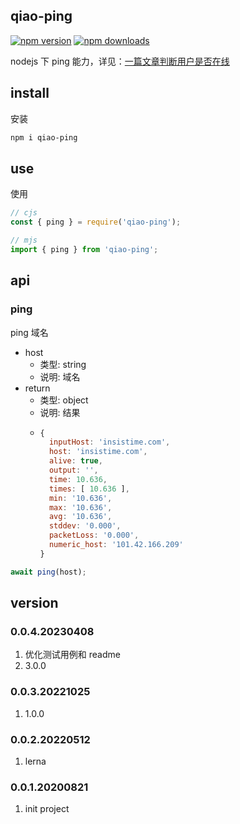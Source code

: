 ## qiao-ping

[![npm version](https://img.shields.io/npm/v/qiao-ping.svg?style=flat-square)](https://www.npmjs.org/package/qiao-ping)
[![npm downloads](https://img.shields.io/npm/dm/qiao-ping.svg?style=flat-square)](https://npm-stat.com/charts.html?package=qiao-ping)

nodejs 下 ping 能力，详见：[一篇文章判断用户是否在线](https://blog.insistime.com/is-online)

## install

安装

```bash
npm i qiao-ping
```

## use

使用

```javascript
// cjs
const { ping } = require('qiao-ping');

// mjs
import { ping } from 'qiao-ping';
```

## api

### ping

ping 域名

- host
  - 类型: string
  - 说明: 域名
- return
  - 类型: object
  - 说明: 结果
  - ```javascript
    {
      inputHost: 'insistime.com',
      host: 'insistime.com',
      alive: true,
      output: '',
      time: 10.636,
      times: [ 10.636 ],
      min: '10.636',
      max: '10.636',
      avg: '10.636',
      stddev: '0.000',
      packetLoss: '0.000',
      numeric_host: '101.42.166.209'
    }
    ```

```javascript
await ping(host);
```

## version

### 0.0.4.20230408

1. 优化测试用例和 readme
2. 3.0.0

### 0.0.3.20221025

1. 1.0.0

### 0.0.2.20220512

1. lerna

### 0.0.1.20200821

1. init project
